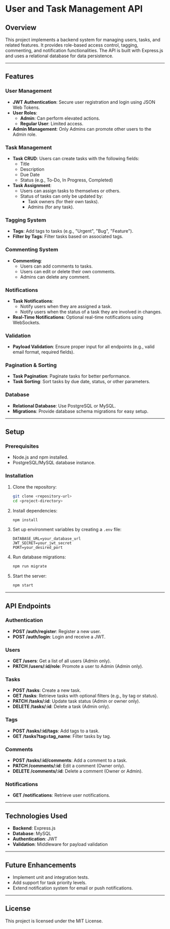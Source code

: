 # User and Task Management API

## Overview
This project implements a backend system for managing users, tasks, and related features. It provides role-based access control, tagging, commenting, and notification functionalities. The API is built with Express.js and uses a relational database for data persistence.

---

## Features

### User Management
- **JWT Authentication**: Secure user registration and login using JSON Web Tokens.
- **User Roles**:
  - **Admin**: Can perform elevated actions.
  - **Regular User**: Limited access.
- **Admin Management**: Only Admins can promote other users to the Admin role.

### Task Management
- **Task CRUD**: Users can create tasks with the following fields:
  - Title
  - Description
  - Due Date
  - Status (e.g., To-Do, In Progress, Completed)
- **Task Assignment**:
  - Users can assign tasks to themselves or others.
  - Status of tasks can only be updated by:
    - Task owners (for their own tasks).
    - Admins (for any task).

### Tagging System
- **Tags**: Add tags to tasks (e.g., "Urgent", "Bug", "Feature").
- **Filter by Tags**: Filter tasks based on associated tags.

### Commenting System
- **Commenting**:
  - Users can add comments to tasks.
  - Users can edit or delete their own comments.
  - Admins can delete any comment.

### Notifications
- **Task Notifications**:
  - Notify users when they are assigned a task.
  - Notify users when the status of a task they are involved in changes.
- **Real-Time Notifications**: Optional real-time notifications using WebSockets.

### Validation
- **Payload Validation**: Ensure proper input for all endpoints (e.g., valid email format, required fields).

### Pagination & Sorting
- **Task Pagination**: Paginate tasks for better performance.
- **Task Sorting**: Sort tasks by due date, status, or other parameters.

### Database
- **Relational Database**: Use PostgreSQL or MySQL.
- **Migrations**: Provide database schema migrations for easy setup.

---

## Setup

### Prerequisites
- Node.js and npm installed.
- PostgreSQL/MySQL database instance.

### Installation
1. Clone the repository:
   ```bash
   git clone <repository-url>
   cd <project-directory>
   ```
2. Install dependencies:
   ```bash
   npm install
   ```
3. Set up environment variables by creating a `.env` file:
   ```env
   DATABASE_URL=your_database_url
   JWT_SECRET=your_jwt_secret
   PORT=your_desired_port
   ```
4. Run database migrations:
   ```bash
   npm run migrate
   ```

5. Start the server:
   ```bash
   npm start
   ```

---

## API Endpoints
### Authentication
- **POST /auth/register**: Register a new user.
- **POST /auth/login**: Login and receive a JWT.

### Users
- **GET /users**: Get a list of all users (Admin only).
- **PATCH /users/:id/role**: Promote a user to Admin (Admin only).

### Tasks
- **POST /tasks**: Create a new task.
- **GET /tasks**: Retrieve tasks with optional filters (e.g., by tag or status).
- **PATCH /tasks/:id**: Update task status (Admin or owner only).
- **DELETE /tasks/:id**: Delete a task (Admin only).

### Tags
- **POST /tasks/:id/tags**: Add tags to a task.
- **GET /tasks?tag=tag_name**: Filter tasks by tag.

### Comments
- **POST /tasks/:id/comments**: Add a comment to a task.
- **PATCH /comments/:id**: Edit a comment (Owner only).
- **DELETE /comments/:id**: Delete a comment (Owner or Admin).

### Notifications
- **GET /notifications**: Retrieve user notifications.

---

## Technologies Used
- **Backend**: Express.js
- **Database**: MySQL
- **Authentication**: JWT
- **Validation**: Middleware for payload validation

---

## Future Enhancements
- Implement unit and integration tests.
- Add support for task priority levels.
- Extend notification system for email or push notifications.

---

## License
This project is licensed under the MIT License.

